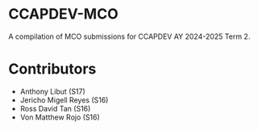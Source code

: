 # CCAPDEV-MCO
A compilation of MCO submissions for CCAPDEV AY 2024-2025 Term 2.

# Contributors
- Anthony Libut (S17)
- Jericho Migell Reyes (S16)
- Ross David Tan (S16)
- Von Matthew Rojo (S16)
